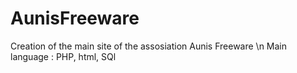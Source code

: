# AunisFreeware
Creation of the main site of the assosiation Aunis Freeware \n
Main language : PHP, html, SQl
